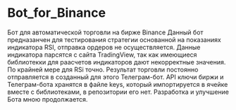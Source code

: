 # Bot_for_Binance
Бот для автоматической торговли на бирже Binance
Данный бот предназанчен для тестирования стратегии основанной на показаниях индикатора RSI, отправка ордеров не осуществляется. Данные индикатора парсятся с сайта TradingView, так как имеющиеся библиотекки для раасчетов индикаторов дают некорректные значения. По крайней мере для RSi точно. Результат торговли постоянно отправляется в созданный для этого Телеграм-бот. API ключи биржи и Телеграм-бота хранятся в файле keys, который импортируется в ячейке вместе с библиотеками, в репозитории его нет. Разработка и улучшение Бота мною продолжается. 
